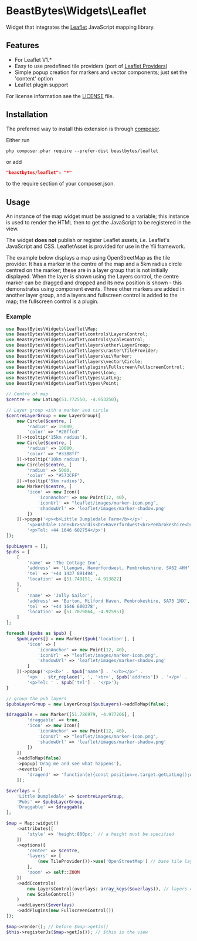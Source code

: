 # BeastBytes\Widgets\Leaflet
Widget that integrates the [Leaflet](https://leafletjs.com/) JavaScript mapping library.

## Features

-   For Leaflet V1.*
-   Easy to use predefined tile providers (port of [Leaflet Providers](https://github.com/leaflet-extras/leaflet-providers))
-   Simple popup creation for markers and vector components; just set the 'content' option
-   Leaflet plugin support

For license information see the [LICENSE](LICENSE.md) file.

## Installation

The preferred way to install this extension is through [composer](http://getcomposer.org/download/).

Either run

```
php composer.phar require --prefer-dist beastbytes/leaflet
```

or add

```json
"beastbytes/leaflet": "*"
```

to the require section of your composer.json.

## Usage
An instance of the map widget must be assigned to a variable; this instance is used to render the HTML then
to get the JavaScript to be registered in the view.

The widget **does not** publish or register Leaflet assets, i.e. Leaflet's JavaScript and CSS. LeafletAsset is 
provided for use in the Yii framework.

The example below displays a map using OpenStreetMap as the tile provider. It has a marker in the centre of the map and a 5km radius circle centred on the marker; these are in a layer group that is not initially displayed. When the layer is shown using the Layers control, the centre marker can be dragged and dropped and its new position is shown - this demonstrates using component events. Three other markers are added in another layer group, and a layers and fullscreen control is added to the map; the fullscreen control is a plugin.

### Example

```php
use BeastBytes\Widgets\Leaflet\Map;
use BeastBytes\Widgets\Leaflet\controls\LayersControl;
use BeastBytes\Widgets\Leaflet\controls\ScaleControl;
use BeastBytes\Widgets\Leaflet\layers\other\LayerGroup;
use BeastBytes\Widgets\Leaflet\layers\raster\TileProvider;
use BeastBytes\Widgets\Leaflet\layers\ui\Marker;
use BeastBytes\Widgets\Leaflet\layers\vector\Circle;
use BeastBytes\Widgets\Leaflet\plugins\Fullscreen\FullscreenControl;
use BeastBytes\Widgets\Leaflet\types\Icon;
use BeastBytes\Widgets\Leaflet\types\LatLng;
use BeastBytes\Widgets\Leaflet\types\Point;

// Centre of map
$centre = new LatLng(51.772550, -4.953250);

// Layer group with a marker and circle
$centreLayerGroup = new LayerGroup([
    new Circle($centre, [
        'radius' => 15000,
        'color' => "#20ffcd"
    ])->tooltip('15km radius'),
    new Circle($centre, [
        'radius' => 10000,
        'color' => "#3388ff"
    ])->tooltip('10km radius'),
    new Circle($centre, [
        'radius' => 5000,
        'color' => "#573CFF"
    ])->tooltip('5km radius'),
    new Marker($centre, [
        'icon' => new Icon([
            'iconAnchor' => new Point(12, 40),
            'iconUrl' => "leaflet/images/marker-icon.png",
            'shadowUrl' => 'leaflet/images/marker-shadow.png'
        ])
    ])->popup('<p><b>Little Dumpledale Farm</b></p>' .
        '<p>Ashdale Lane<br>Sardis<br>Haverfordwest<br>Pembrokeshire<br>SA62 4NT</p>' .
        '<p>Tel: +44 1646 602754</p>')
]);

$pubLayers = [];
$pubs = [
    [
        'name' => 'The Cottage Inn',
        'address' => 'Llangwm, Haverfordwest, Pembrokeshire, SA62 4HH',
        'tel' => '+44 1437 891494',
        'location' => [51.749151, -4.913822]
    ],
    [
        'name' => 'Jolly Sailor',
        'address' => 'Burton, Milford Haven, Pembrokeshire, SA73 1NX',
        'tel' => '+44 1646 600378',
        'location' => [51.7079864, -4.925951]
    ]
];

foreach ($pubs as $pub) {
    $pubLayers[] = new Marker($pub['location'], [
        'icon' => [
            'iconAnchor' => new Point(12, 40),
            'iconUrl' => "leaflet/images/marker-icon.png",
            'shadowUrl' => 'leaflet/images/marker-shadow.png'
        ]
    ])->popup('<p><b>' . $pub['name'] . '</b></p>' .
        '<p>' . str_replace(', ', '<br>', $pub['address']) . '</p>' .
        '<p>Tel: ' . $pub['tel'] . '</p>');
}

// group the pub layers
$pubsLayerGroup = new LayerGroup($pubLayers)->addToMap(false);

$draggable = new Marker([51.786979, -4.977206], [
        'draggable' => true,
        'icon' => new Icon([
            'iconAnchor' => new Point(12, 40),
            'iconUrl' => "leaflet/images/marker-icon.png",
            'shadowUrl' => 'leaflet/images/marker-shadow.png'
        ])
    ])
    ->addToMap(false)
    ->popup('Drag me and see what happens'),
    ->events([
        'dragend' => 'function(e){const position=e.target.getLatLng();window.alert("Moved by " + Math.floor(e.distance) + " pixels\nNew position " + position.lat + ", " + position.lng);}'
    ]);

$overlays = [
    'Little Dumpledale' => $centreLayerGroup,
    'Pubs' => $pubsLayerGroup,
    'Draggable' => $draggable
];

$map = Map::widget()
    ->attributes([
        'style' => 'height:800px;' // a height must be specified
    ])
    ->options([
        'center' => $centre,
        'layers' => [
            (new TileProvider())->use('OpenStreetMap') // base tile layer
        ],
        'zoom' => self::ZOOM
    ])
    ->addCcontrols(
        new LayersControl(overlays: array_keys($overlays)), // layers control to control layer visibility
        new ScaleControl()
    )
    ->addLayers($overlays)
    ->addPlugins(new FullscreenControl())
]);

$map->render(); // before $map->getJs()
$this->registerJs($map->getJs()); // $this is the view
```
